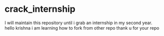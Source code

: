 # crack_internship
I will maintain this repository until i  grab an internship in my second year.
hello krishna i am learning how to fork from other repo thank u for your repo
